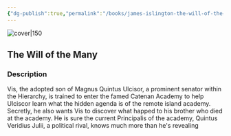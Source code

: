 ```yaml
---
{"dg-publish":true,"permalink":"/books/james-islington-the-will-of-the-many/","title":"\"The Will of the Many\"","tags":["Fantasy","rome"]}
---
```




![cover|150](http://books.google.com/books/content?id=53u7EAAAQBAJ&printsec=frontcover&img=1&zoom=1&edge=curl&source=gbs_api)

## The Will of the Many

### Description

Vis, the adopted son of Magnus Quintus Ulcisor, a prominent senator within the Hierarchy, is trained to enter the famed Catenan Academy to help Ulciscor learn what the hidden agenda is of the remote island academy. Secretly, he also wants Vis to discover what happed to his brother who died at the academy. He is sure the current Principalis of the academy, Quintus Veridius Julii, a political rival, knows much more than he's revealing
```
